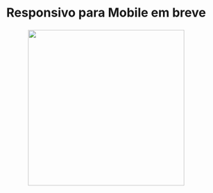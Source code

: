 <h1 align="center">Responsivo para Mobile em breve</h1>

###

<div align="center">
  <img height="360" src="https://i.imgur.com/MrODyYB.png"  />
</div>

###
